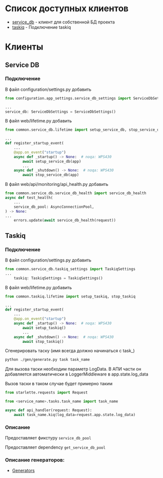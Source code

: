 # Список доступных клиентов

* [service_db]( #service_db) - клиент для собственной БД проекта
* [taskiq](#taskiq) - Подключение taskiq


# Клиенты

## <a id="service_db"></a>Service DB
### Подключение
В файл configuration/settings.py добавить

```python
from configuration.app_settings.service_db_settings import ServiceDbSettings

...
service_db: ServiceDbSettings = ServiceDbSettings()
```
В файл web/lifetime.py добавить
```python
from common.service_db.lifetime import setup_service_db, stop_service_db

...
def register_startup_event(
    ...
    @app.on_event("startup")
    async def _startup() -> None:  # noqa: WPS430
        await setup_service_db(app)
        ...
    async def _shutdown() -> None:  # noqa: WPS430
        await stop_service_db(app)
```
В файл web/api/monitoring/api_health.py добавить
```python
from common.service_db.service_db_health import service_db_health
async def test_health(
    ...
    service_db_pool: AsyncConnectionPool,
) -> None:
...
    errors.update(await service_db_health(request))
```

## <a id="taskiq"></a>Taskiq
### Подключение
В файл configuration/settings.py добавить
```python
from common.service_db.taskiq_settings import TaskiqSettings
...
    taskiq: TaskiqSettings = TaskiqSettings()
```
В файл web/lifetime.py добавить
```python
from common.taskiq.lifetime import setup_taskiq, stop_taskiq

...
def register_startup_event(
    ...
    @app.on_event("startup")
    async def _startup() -> None:  # noqa: WPS430
        await setup_taskiq()
        ...
    async def _shutdown() -> None:  # noqa: WPS430
        await stop_taskiq()
```
Сгенерировать таску (имя всегда должно начинаться с task_)
```bash
python ./gen/generate.py task task_name
```
Для вызова таски необходим параметр LogData.
В АПИ части он добавляется автоматически в LoggerMiddleware в app.state.log_data

Вызов таски в таком случае будет примерно таким
```python
from starlette.requests import Request

from <service_name>.tasks.task_name import task_name

async def api_handler(request: Request):
    await task_name.kiq(log_data=request.app.state.log_data)
```


### Описание
Предоставляет фикстуру ```service_db_pool```

Предоставляет dependency ```get_service_db_pool```

### Описание генераторов:
- [Generators](../gen/readme.md)
